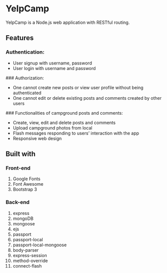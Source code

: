 # YelpCamp
YelpCamp is a Node.js web application with RESTful routing.

## Features
### Authentication:
<ul>
  <li>User signup with username, password</li>
  <li>User login with username and password</li>
</ul>
### Authorization:
<ul>
  <li>One cannot create new posts or view user profile without being authenticated</li>
  <li>One cannot edit or delete existing posts and comments created by other users</li>
</ul>
### Functionalities of campground posts and comments:
<ul>
  <li>Create, view, edit and delete posts and comments</li>
  <li>Upload campground photos from local</li>
  <li>Flash messages responding to users’ interaction with the app</li>
  <li>Responsive web design</li>
</ul>

## Built with
### Front-end
<ol>
  <li>Google Fonts</li>
  <li>Font Awesome</li>
  <li>Bootstrap 3</li>
</ol>

### Back-end
<ol>
  <li>express</li>
  <li>mongoDB</li>
  <li>mongoose</li>
  <li>ejs</li>
  <li>passport</li>
  <li>passport-local</li>
  <li>passport-local-mongoose</li>
  <li>body-parser</li>
  <li>express-session</li>
  <li>method-override</li>
  <li>connect-flash</li>
</ol>
